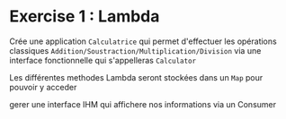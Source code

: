 # Exercise 1 : Lambda

Crée une application ``Calculatrice`` qui permet d'effectuer les opérations classiques ``Addition/Soustraction/Multiplication/Division`` via une interface fonctionnelle qui s'appelleras ``Calculator``

Les différentes methodes Lambda seront stockées dans un ``Map`` pour pouvoir y acceder

gerer une interface IHM qui affichere nos informations via un Consumer